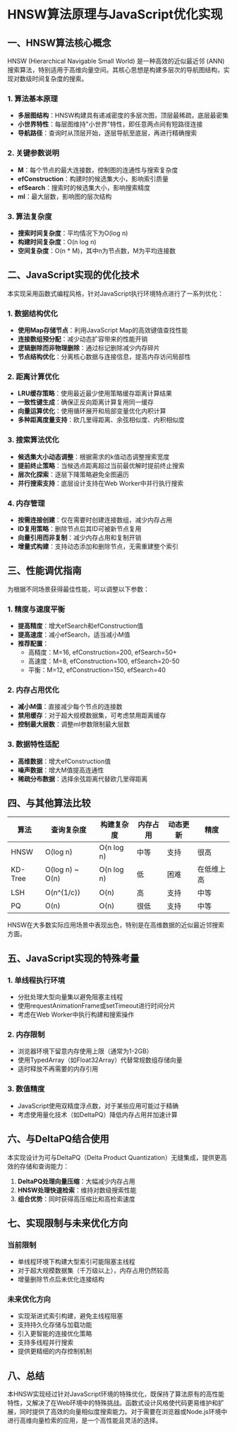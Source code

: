 # HNSW算法原理与JavaScript优化实现

## 一、HNSW算法核心概念

HNSW (Hierarchical Navigable Small World) 是一种高效的近似最近邻 (ANN) 搜索算法，特别适用于高维向量空间。其核心思想是构建多层次的导航图结构，实现对数级时间复杂度的搜索。

### 1. 算法基本原理

- **多层图结构**：HNSW构建具有递减密度的多层次图，顶层最稀疏，底层最密集
- **小世界特性**：每层图维持"小世界"特性，即任意两点间有短路径连接
- **导航路径**：查询时从顶层开始，逐层导航至底层，再进行精确搜索

### 2. 关键参数说明

- **M**：每个节点的最大连接数，控制图的连通性与搜索复杂度
- **efConstruction**：构建时的候选集大小，影响索引质量
- **efSearch**：搜索时的候选集大小，影响搜索精度
- **ml**：最大层数，影响图的层次结构

### 3. 算法复杂度

- **搜索时间复杂度**：平均情况下为O(log n)
- **构建时间复杂度**：O(n log n)
- **空间复杂度**：O(n * M)，其中n为节点数，M为平均连接数

## 二、JavaScript实现的优化技术

本实现采用函数式编程风格，针对JavaScript执行环境特点进行了一系列优化：

### 1. 数据结构优化

- **使用Map存储节点**：利用JavaScript Map的高效键值查找性能
- **连接数组预分配**：减少动态扩容带来的性能开销
- **逻辑删除而非物理删除**：通过标记删除减少内存碎片
- **节点结构优化**：分离核心数据与连接信息，提高内存访问局部性

### 2. 距离计算优化

- **LRU缓存策略**：使用最近最少使用策略缓存距离计算结果
- **一致性键生成**：确保正反向距离计算复用同一缓存
- **向量运算优化**：使用循环展开和局部变量优化内积计算
- **多种距离度量支持**：欧几里得距离、余弦相似度、内积相似度

### 3. 搜索算法优化

- **候选集大小动态调整**：根据需求的k值动态调整搜索宽度
- **提前终止策略**：当候选点距离超过当前最优解时提前终止搜索
- **层次化探索**：逐层下降策略避免全图遍历
- **并行搜索支持**：底层设计支持在Web Worker中并行执行搜索

### 4. 内存管理

- **按需连接创建**：仅在需要时创建连接数组，减少内存占用
- **ID复用策略**：删除节点后其ID可被新节点复用
- **向量引用而非复制**：减少内存占用和复制开销
- **增量式构建**：支持动态添加和删除节点，无需重建整个索引

## 三、性能调优指南

为根据不同场景获得最佳性能，可以调整以下参数：

### 1. 精度与速度平衡

- **提高精度**：增大efSearch和efConstruction值
- **提高速度**：减小efSearch，适当减小M值
- **推荐配置**：
  - 高精度：M=16, efConstruction=200, efSearch=50+
  - 高速度：M=8, efConstruction=100, efSearch=20-50
  - 平衡：M=12, efConstruction=150, efSearch=40

### 2. 内存占用优化

- **减小M值**：直接减少每个节点的连接数
- **禁用缓存**：对于超大规模数据集，可考虑禁用距离缓存
- **控制最大层数**：调整ml参数限制最大层数

### 3. 数据特性适配

- **高维数据**：增大efConstruction值
- **噪声数据**：增大M值提高连通性
- **稀疏分布数据**：选择余弦距离代替欧几里得距离

## 四、与其他算法比较

| 算法 | 查询复杂度 | 构建复杂度 | 内存占用 | 动态更新 | 精度 |
|------|------------|------------|----------|----------|------|
| HNSW | O(log n)   | O(n log n) | 中等     | 支持     | 很高 |
| KD-Tree | O(log n) ~ O(n) | O(n log n) | 低 | 困难 | 在低维上高 |
| LSH  | O(n^(1/c)) | O(n)      | 高       | 支持     | 中等 |
| PQ   | O(n)       | O(n)      | 很低     | 支持     | 中等 |

HNSW在大多数实际应用场景中表现出色，特别是在高维数据的近似最近邻搜索方面。

## 五、JavaScript实现的特殊考量

### 1. 单线程执行环境

- 分批处理大型向量集以避免阻塞主线程
- 使用requestAnimationFrame或setTimeout进行时间分片
- 考虑在Web Worker中执行构建和搜索操作

### 2. 内存限制

- 浏览器环境下留意内存使用上限（通常为1-2GB）
- 使用TypedArray（如Float32Array）代替常规数组存储向量
- 适时释放不再需要的内存引用

### 3. 数值精度

- JavaScript使用双精度浮点数，对于某些应用可能过于精确
- 考虑使用量化技术（如DeltaPQ）降低内存占用并加速计算

## 六、与DeltaPQ结合使用

本实现设计为可与DeltaPQ（Delta Product Quantization）无缝集成，提供更高效的存储和查询能力：

1. **DeltaPQ处理向量压缩**：大幅减少内存占用
2. **HNSW处理快速检索**：维持对数级搜索性能
3. **组合优势**：同时获得高压缩比和高检索速度

## 七、实现限制与未来优化方向

### 当前限制

- 单线程环境下构建大型索引可能阻塞主线程
- 对于超大规模数据集（千万级以上），内存占用仍然较高
- 增量删除节点后未优化连接结构

### 未来优化方向

- 实现渐进式索引构建，避免主线程阻塞
- 支持持久化存储与加载功能
- 引入更智能的连接优化策略
- 支持多线程并行搜索
- 提供更精细的内存控制机制

## 八、总结

本HNSW实现经过针对JavaScript环境的特殊优化，既保持了算法原有的高性能特性，又解决了在Web环境中的特殊挑战。函数式设计风格使代码更易维护和扩展，同时提供了高效的向量相似度搜索能力。对于需要在浏览器或Node.js环境中进行高维向量检索的应用，是一个高性能且灵活的选择。 